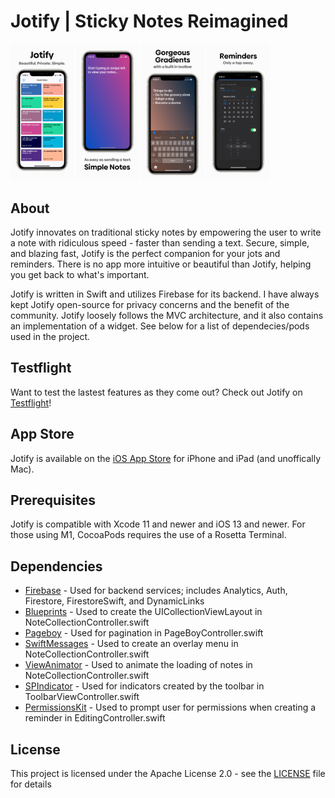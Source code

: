 # Jotify | Sticky Notes Reimagined

<img src="docs/1.png" width="20%"> <img src="docs/2.png" width="20%"> <img src="docs/3.png" width="20%"> <img src="docs/4.png" width="20%">

## About

Jotify innovates on traditional sticky notes by empowering the user to write a note with ridiculous speed - faster than sending a text. Secure, simple, and blazing fast, Jotify is the perfect companion for your jots and reminders. There is no app more intuitive or beautiful than Jotify, helping you get back to what's important.

Jotify is written in Swift and utilizes Firebase for its backend. I have always kept Jotify open-source for privacy concerns and the benefit of the community. Jotify loosely follows the MVC architecture, and it also contains an implementation of a widget. See below for a list of dependecies/pods used in the project.

## Testflight

Want to test the lastest features as they come out? Check out Jotify on [Testflight](https://testflight.apple.com/join/EnJVSmNy)!

## App Store

Jotify is available on the [iOS App Store](https://apps.apple.com/us/app/jotify/id1469983730?ls=1) for iPhone and iPad (and unoffically Mac).

## Prerequisites

Jotify is compatible with Xcode 11 and newer and iOS 13 and newer. For those using M1, CocoaPods requires the use of a Rosetta Terminal.

## Dependencies
- [Firebase](https://firebase.google.com) - Used for backend services; includes Analytics, Auth, Firestore, FirestoreSwift, and DynamicLinks
- [Blueprints](https://github.com/zenangst/Blueprints) - Used to create the UICollectionViewLayout in NoteCollectionController.swift
- [Pageboy](https://github.com/uias/Pageboy) - Used for pagination in PageBoyController.swift
- [SwiftMessages](https://github.com/SwiftKickMobile/SwiftMessages) - Used to create an overlay menu in NoteCollectionController.swift
- [ViewAnimator](https://github.com/marcosgriselli/ViewAnimator) - Used to animate the loading of notes in NoteCollectionController.swift
- [SPIndicator](https://github.com/ivanvorobei/SPIndicator) - Used for indicators created by the toolbar in ToolbarViewController.swift
- [PermissionsKit](https://github.com/sparrowcode/PermissionsKit) - Used to prompt user for permissions when creating a reminder in EditingController.swift


## License

This project is licensed under the Apache License 2.0 - see the [LICENSE](LICENSE) file for details
